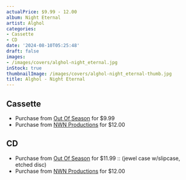 ```yaml
---
actualPrice: $9.99 - 12.00
album: Night Eternal
artist: Alghol
categories:
- Cassette
- CD
date: '2024-08-10T05:25:48'
draft: false
images:
- /images/covers/alghol-night_eternal.jpg
inStock: true
thumbnailImage: /images/covers/alghol-night_eternal-thumb.jpg
title: Alghol - Night Eternal
---
```


## Cassette
* Purchase from [Out Of Season](https://www.outofseasonlabel.com/products/alghol-night-eternal-deluxe-cassette-tape) for $9.99
* Purchase from [NWN Productions](http://shop.nwnprod.com/index.php?route=product/product&path=73&product_id=53680&sort=pd.name&order=ASC) for $12.00
## CD
* Purchase from [Out Of Season](https://www.outofseasonlabel.com/products/alghol-night-eternal-deluxe-cd-jewel-case-w-slipcase-etched-disc) for $11.99 :: (jewel case w/slipcase, etched disc)
* Purchase from [NWN Productions](http://shop.nwnprod.com/index.php?route=product/product&path=93&product_id=53679&sort=pd.name&order=ASC) for $12.00
